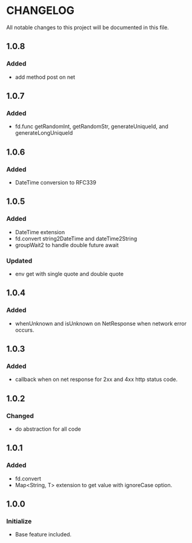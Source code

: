 # CHANGELOG
All notable changes to this project will be documented in this file.

## 1.0.8
### Added
* add method post on net

## 1.0.7
### Added
* fd.func getRandomInt, getRandomStr, generateUniqueId, and generateLongUniqueId

## 1.0.6
### Added
* DateTime conversion to RFC339

## 1.0.5
### Added
* DateTime extension
* fd.convert string2DateTime and dateTime2String
* groupWait2 to handle double future await
### Updated
* env get with single quote and double quote

## 1.0.4
### Added
* whenUnknown and isUnknown on NetResponse when network error occurs.

## 1.0.3
### Added
* callback when on net response for 2xx and 4xx http status code.

## 1.0.2
### Changed
* do abstraction for all code

## 1.0.1
### Added
* fd.convert
* Map<String, T> extension to get value with ignoreCase option.

## 1.0.0
### Initialize
* Base feature included.
